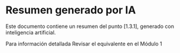 # Resumen generado por IA

Este documento contiene un resumen del punto [1.3.1], generado con inteligencia artificial.

 Para información detallada Revisar el equivalente en el Módulo 1
